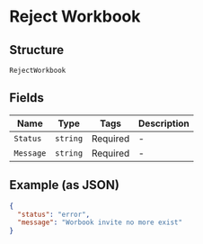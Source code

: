 
# Reject Workbook

## Structure

`RejectWorkbook`

## Fields

| Name | Type | Tags | Description |
|  --- | --- | --- | --- |
| `Status` | `string` | Required | - |
| `Message` | `string` | Required | - |

## Example (as JSON)

```json
{
  "status": "error",
  "message": "Worbook invite no more exist"
}
```

